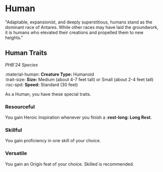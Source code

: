 # Human

"Adaptable, expansionist, and deeply superstitious, humans stand as the dominant race of Antares. While other races may have laid the groundwork, it is humans who elevated their creations and propelled them to new heights."

## Human Traits

*PHB'24 Species*

:material-human: **Creature Type:** Humanoid  
:trait-size: **Size:** Medium (about 4-7 feet tall) or Small (about 2-4 feet tall)  
:rsc-spd: **Speed:** Standard (30 feet)

As a Human, you have these special traits.

### Resourceful

You gain Heroic Inspiration whenever you finish a **:rest-long: Long Rest**.

### Skillful

You gain proficiency in one skill of your choice.

### Versatile

You gain an Origin feat of your choice. Skilled is recommended.